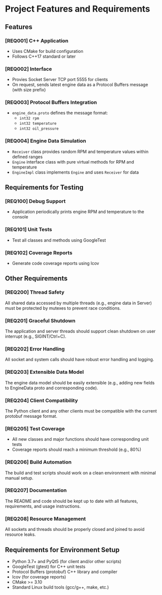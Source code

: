 
# Project Features and Requirements

## Features

### [REQ001] C++ Application
- Uses CMake for build configuration
- Follows C++17 standard or later

### [REQ002] Interface
- Provies Socket Server TCP port 5555 for clients
- On request, sends latest engine data as a Protocol Buffers message (with size prefix)

### [REQ003] Protocol Buffers Integration
- `engine_data.proto` defines the message format:
   - `int32 rpm`
   - `int32 temperature`
   - `int32 oil_pressure`

### [REQ004] Engine Data Simulation
- `Receiver` class provides random RPM and temperature values within defined ranges
- `Engine` interface class with pure virtual methods for RPM and temperature
- `EngineImpl` class implements `Engine` and uses `Receiver` for data

## Requirements for Testing

### [REQ100] Debug Support
- Application periodically prints engine RPM and temperature to the console

### [REQ101] Unit Tests
- Test all classes and methods using GoogleTest

### [REQ102] Coverage Reports
- Generate code coverage reports using lcov

## Other Requirements

### [REQ200] Thread Safety
All shared data accessed by multiple threads (e.g., engine data in Server) must be protected by mutexes to prevent race conditions.

### [REQ201] Graceful Shutdown
The application and server threads should support clean shutdown on user interrupt (e.g., SIGINT/Ctrl+C).

### [REQ202] Error Handling
All socket and system calls should have robust error handling and logging.

### [REQ203] Extensible Data Model
The engine data model should be easily extensible (e.g., adding new fields to EngineData proto and corresponding code).

### [REQ204] Client Compatibility
The Python client and any other clients must be compatible with the current protobuf message format.

### [REQ205] Test Coverage
- All new classes and major functions should have corresponding unit tests
- Coverage reports should reach a minimum threshold (e.g., 80%)

### [REQ206] Build Automation
The build and test scripts should work on a clean environment with minimal manual setup.

### [REQ207] Documentation
The README and code should be kept up to date with all features, requirements, and usage instructions.

### [REQ208] Resource Management
All sockets and threads should be properly closed and joined to avoid resource leaks.

## Requirements for Environment Setup

- Python 3.7+ and PyQt5 (for client and/or other scripts)
- GoogleTest (gtest) for C++ unit tests
- Protocol Buffers (protobuf) C++ library and compiler
- lcov (for coverage reports)
- CMake >= 3.10
- Standard Linux build tools (gcc/g++, make, etc.)
